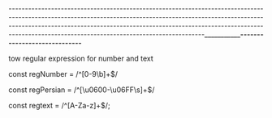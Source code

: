 ------------------------------------------------------------------------------------------------------------------------------------------------------------------------------------------------------------------------------------------------------------------------------------------------------_________________________________________-----------------------------______________________________



tow regular expression for number and text

const regNumber = /^[0-9\b]+$/

const  regPersian = /^[\u0600-\u06FF\s]+$/

const regtext = /^[A-Za-z]+$/;
